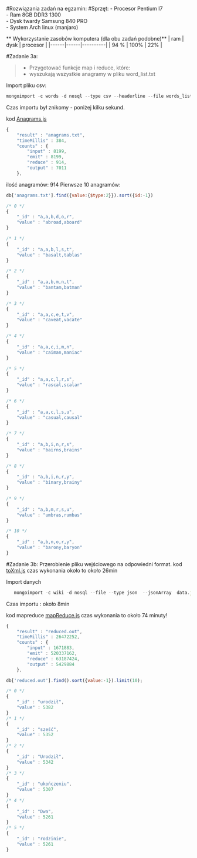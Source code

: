 #Rozwiązania zadań na egzamin:
#Sprzęt:
    - Procesor Pentium I7    
	- Ram 8GB DDR3 1300    
	- Dysk twardy Samsung 840 PRO   
	- System Arch linux (manjaro)   

** Wykorzystanie zasobów komputera (dla obu zadań podobne)**
| ram  | dysk | procesor |
|------|------|----------|
| 94 % | 100% |   22%    |

#Zadanie 3a:
> - Przygotować funkcje map i reduce, które:
> - wyszukają wszystkie anagramy w pliku word_list.txt 

Import pliku csv:

```js
mongoimport -c words -d nosql --type csv --headerline --file words_list.csv
```
Czas importu był znikomy - poniżej kilku sekund.

kod [Anagrams.js](https://github.com/mateuszdargacz/noSql_reduce_3/blob/master/anagrams.js)

```js
{
    "result" : "anagrams.txt",
    "timeMillis" : 384,
    "counts" : {
        "input" : 8199,
        "emit" : 8199,
        "reduce" : 914,
        "output" : 7011
    },

```

ilość anagramów: 914
Pierwsze 10 anagramów: 

```js
db['anagrams.txt'].find({value:{$type:2}}).sort({id:-1})

```

```js
/* 0 */
{
    "_id" : "a,a,b,d,o,r",
    "value" : "abroad,aboard"
}

/* 1 */
{
    "_id" : "a,a,b,l,s,t",
    "value" : "basalt,tablas"
}

/* 2 */
{
    "_id" : "a,a,b,m,n,t",
    "value" : "bantam,batman"
}

/* 3 */
{
    "_id" : "a,a,c,e,t,v",
    "value" : "caveat,vacate"
}

/* 4 */
{
    "_id" : "a,a,c,i,m,n",
    "value" : "caiman,maniac"
}

/* 5 */
{
    "_id" : "a,a,c,l,r,s",
    "value" : "rascal,scalar"
}

/* 6 */
{
    "_id" : "a,a,c,l,s,u",
    "value" : "casual,causal"
}

/* 7 */
{
    "_id" : "a,b,i,n,r,s",
    "value" : "bairns,brains"
}

/* 8 */
{
    "_id" : "a,b,i,n,r,y",
    "value" : "binary,brainy"
}

/* 9 */
{
    "_id" : "a,b,m,r,s,u",
    "value" : "umbras,rumbas"
}

/* 10 */
{
    "_id" : "a,b,n,o,r,y",
    "value" : "barony,baryon"
}

```



#Zadanie 3b:
Przerobienie pliku wejściowego na odpowiedni format.
kod [toXml.js](https://github.com/mateuszdargacz/noSql_reduce_3/blob/master/toXml.js)
czas wykonania około to około 26min

Import danych
 ```js
	mongoimport -c wiki -d nosql --file --type json  --jsonArray  data.json  
 ```
Czas importu : około 8min

kod  mapreduce [mapReduce.js](https://github.com/mateuszdargacz/noSql_reduce_3/blob/master/mapReduce.js)
czas wykonania to około 74 minuty!



```js
{
    "result" : "reduced.out",
    "timeMillis" : 26472252,
    "counts" : {
        "input" : 1671883,
        "emit" : 520337162,
        "reduce" : 63187424,
        "output" : 5429884
    },
```

```js
db['reduced.out'].find().sort({value:-1}).limit(10);

/* 0 */
{
    "_id" : "urodził",
    "value" : 5382
}
/* 1 */
{
    "_id" : "sześć",
    "value" : 5352
}
/* 2 */
{
    "_id" : "Urodził",
    "value" : 5342
}
/* 3 */
{
    "_id" : "ukończeniu",
    "value" : 5307
}
/* 4 */
{
    "_id" : "Dwa",
    "value" : 5261
}
/* 5 */
{
    "_id" : "rodzinie",
    "value" : 5261
}

```
